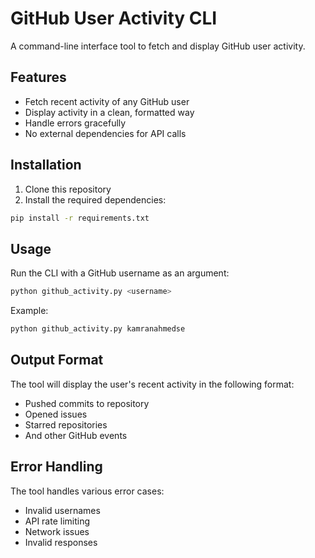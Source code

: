 # GitHub User Activity CLI

A command-line interface tool to fetch and display GitHub user activity.

## Features

- Fetch recent activity of any GitHub user
- Display activity in a clean, formatted way
- Handle errors gracefully
- No external dependencies for API calls

## Installation

1. Clone this repository
2. Install the required dependencies:
```bash
pip install -r requirements.txt
```

## Usage

Run the CLI with a GitHub username as an argument:

```bash
python github_activity.py <username>
```

Example:
```bash
python github_activity.py kamranahmedse
```

## Output Format

The tool will display the user's recent activity in the following format:
- Pushed commits to repository
- Opened issues
- Starred repositories
- And other GitHub events

## Error Handling

The tool handles various error cases:
- Invalid usernames
- API rate limiting
- Network issues
- Invalid responses 